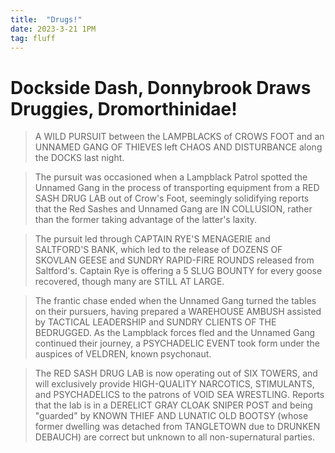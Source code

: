 ```yaml
---
title:  "Drugs!"
date: 2023-3-21 1PM
tag: fluff
---
```


# Dockside Dash, Donnybrook Draws Druggies, Dromorthinidae!

> A WILD PURSUIT between the LAMPBLACKS of CROWS FOOT and an UNNAMED GANG OF THIEVES left CHAOS AND DISTURBANCE along the DOCKS last night.

> The pursuit was occasioned when a Lampblack Patrol spotted the Unnamed Gang in the process of transporting equipment from a RED SASH DRUG LAB out of Crow's Foot, seemingly solidifying reports that the Red Sashes and Unnamed Gang are IN COLLUSION, rather than the former taking advantage of the latter's laxity.

> The pursuit led through CAPTAIN RYE'S MENAGERIE and SALTFORD'S BANK, which led to the release of DOZENS OF SKOVLAN GEESE and SUNDRY RAPID-FIRE ROUNDS released from Saltford's. Captain Rye is offering a 5 SLUG BOUNTY for every goose recovered, though many are STILL AT LARGE.

> The frantic chase ended when the Unnamed Gang turned the tables on their pursuers, having prepared a WAREHOUSE AMBUSH assisted by TACTICAL LEADERSHIP and SUNDRY CLIENTS OF THE BEDRUGGED. As the Lampblack forces fled and the Unnamed Gang continued their journey, a PSYCHADELIC EVENT took form under the auspices of VELDREN, known psychonaut.

> The RED SASH DRUG LAB is now operating out of SIX TOWERS, and will exclusively provide HIGH-QUALITY NARCOTICS, STIMULANTS, and PSYCHADELICS to the patrons of VOID SEA WRESTLING. Reports that the lab is in a DERELICT GRAY CLOAK SNIPER POST and being "guarded" by KNOWN THIEF AND LUNATIC OLD BOOTSY (whose former dwelling was detached from TANGLETOWN due to DRUNKEN DEBAUCH) are correct but unknown to all non-supernatural parties.


